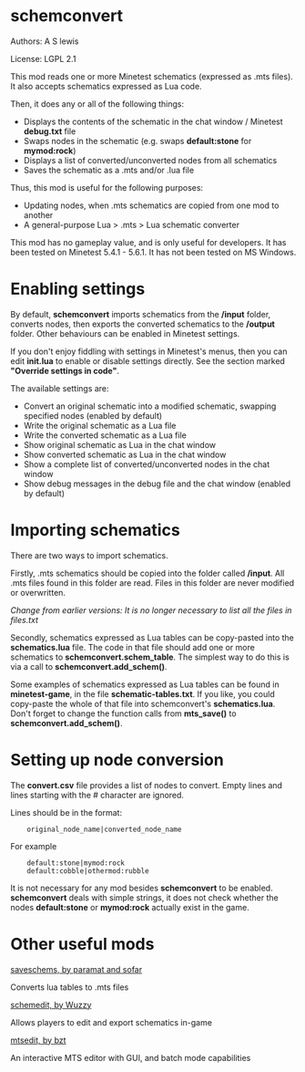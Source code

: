 # schemconvert

Authors: A S lewis

License: LGPL 2.1

This mod reads one or more Minetest schematics (expressed as .mts files). It also accepts schematics
expressed as Lua code.

Then, it does any or all of the following things:

* Displays the contents of the schematic in the chat window / Minetest **debug.txt** file
* Swaps nodes in the schematic (e.g. swaps **default:stone** for **mymod:rock**)
* Displays a list of converted/unconverted nodes from all schematics
* Saves the schematic as a .mts and/or .lua file

Thus, this mod is useful for the following purposes:

* Updating nodes, when .mts schematics are copied from one mod to another
* A general-purpose Lua > .mts > Lua schematic converter

This mod has no gameplay value, and is only useful for developers. It has been tested on Minetest
5.4.1 - 5.6.1. It has not been tested on MS Windows.

# Enabling settings

By default, **schemconvert** imports schematics from the **/input** folder, converts nodes, then
exports the converted schematics to the **/output** folder. Other behaviours can be enabled in
Minetest settings.

If you don't enjoy fiddling with settings in Minetest's menus, then you can edit **init.lua** to
enable or disable settings directly. See the section marked **"Override settings in code"**.

The available settings are:

* Convert an original schematic into a modified schematic, swapping specified nodes (enabled by
default)
* Write the original schematic as a Lua file
* Write the converted schematic as a Lua file
* Show original schematic as Lua in the chat window
* Show converted schematic as Lua in the chat window
* Show a complete list of converted/unconverted nodes in the chat window
* Show debug messages in the debug file and the chat window (enabled by default)

# Importing schematics

There are two ways to import schematics.

Firstly, .mts schematics should be copied into the folder called **/input**. All .mts files found in
this folder are read. Files in this folder are never modified or overwritten.

*Change from earlier versions: It is no longer necessary to list all the files in files.txt*

Secondly, schematics expressed as Lua tables can be copy-pasted into the **schematics.lua** file.
The code in that file should add one or more schematics to **schemconvert.schem_table**. The
simplest way to do this is via a call to **schemconvert.add_schem()**.

Some examples of schematics expressed as Lua tables can be found in **minetest-game**, in the file
**schematic-tables.txt**. If you like, you could copy-paste the whole of that file into
schemconvert's **schematics.lua**. Don't forget to change the function calls from **mts_save()** to
**schemconvert.add_schem()**.

# Setting up node conversion

The **convert.csv** file provides a list of nodes to convert. Empty lines and lines starting with
the # character are ignored.

Lines should be in the format:

        original_node_name|converted_node_name

For example

        default:stone|mymod:rock
        default:cobble|othermod:rubble

It is not necessary for any mod besides **schemconvert** to be enabled. **schemconvert** deals with
simple strings, it does not check whether the nodes **default:stone** or **mymod:rock** actually
exist in the game.

# Other useful mods

[saveschems, by paramat and sofar](https://github.com/minetest-mods/saveschems)

Converts lua tables to .mts files

[schemedit, by Wuzzy](https://repo.or.cz/minetest_schemedit.git)

Allows players to edit and export schematics in-game

[mtsedit, by bzt](https://gitlab.com/bztsrc/mtsedit)

An interactive MTS editor with GUI, and batch mode capabilities
